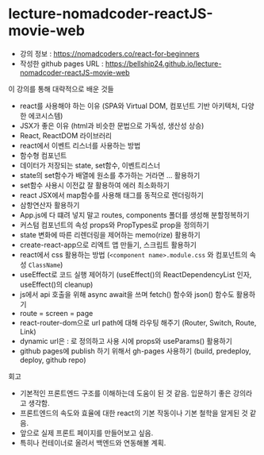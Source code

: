 # lecture-nomadcoder-reactJS-movie-web

- 강의 정보 : https://nomadcoders.co/react-for-beginners
- 작성한 github pages URL : https://bellship24.github.io/lecture-nomadcoder-reactJS-movie-web

이 강의를 통해 대략적으로 배운 것들

- react를 사용해야 하는 이유 (SPA와 Virtual DOM, 컴포넌트 기반 아키텍처, 다양한 에코시스템)
- JSX가 좋은 이유 (html과 비슷한 문법으로 가독성, 생산성 상승)
- React, ReactDOM 라이브러리
- react에서 이벤트 리스너를 사용하는 방법
- 함수형 컴포넌트
- 데이터가 저장되는 state, set함수, 이벤트리스너
- state의 set함수가 배열에 원소를 추가하는 거라면 ... 활용하기
- set함수 사용시 이전값 잘 활용하여 에러 최소화하기
- react JSX에서 map함수를 사용해 태그를 동적으로 렌더링하기
- 삼항연산자 활용하기
- App.js에 다 떄려 넣지 말고 routes, components 폴더를 생성해 분할정복하기
- 커스텀 컴포넌트의 속성 props와 PropTypes로 prop을 정의하기
- state 변화에 따른 리렌더링을 제어하는 memo(rize) 활용하기
- create-react-app으로 리엑트 앱 만들기, 스크립트 활용하기
- react에서 css 활용하는 방법 (`<component name>.module.css` 와 컴포넌트의 속성 `ClassName`)
- useEffect로 코드 실행 제어하기 (useEffect()의 ReactDependencyList 인자, useEffect()의 cleanup)
- js에서 api 호출을 위해 async await을 쓰며 fetch() 함수와 json() 함수도 활용하기
- route = screen = page
- react-router-dom으로 url path에 대해 라우팅 해주기 (Router, Switch, Route, Link)
- dynamic url은 : 로 정의하고 사용 시에 props와 useParams() 활용하기
- github pages에 publish 하기 위해서 gh-pages 사용하기 (build, predeploy, deploy, github repo)

회고

- 기본적인 프론트엔드 구조를 이해하는데 도움이 된 것 같음. 입문하기 좋은 강의라고 생각함.
- 프론트엔드의 속도와 효율에 대한 react의 기본 작동이나 기본 철학을 알게된 것 같음.
- 앞으로 실제 프론트 페이지를 만들어보고 싶음.
- 특히나 컨테이너로 올려서 백엔드와 연동해볼 계획.